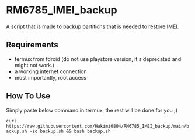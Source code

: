 # RM6785_IMEI_backup
A script that is made to backup partitions that is needed to restore IMEI.

## Requirements
- termux from fdroid (do not use playstore version, it's deprecated and might not work.)
- a working internet connection
- most importantly, root access

## How To Use
Simply paste below command in termux, the rest will be done for you ;)

`curl https://raw.githubusercontent.com/Hakimi0804/RM6785_IMEI_backup/main/backup.sh -so backup.sh && bash backup.sh`
